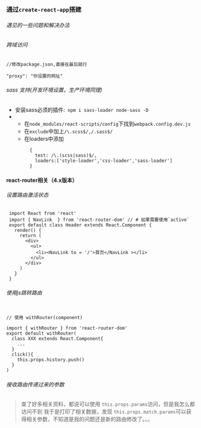 ### 通过`create-react-app`搭建

###### 遇见的一些问题和解决办法

###### 跨域访问

```
//修改package.json,直接在最后就行

"proxy": "你设置的网址"

```
###### sass 支持(开发环境设置，生产环境同理)
* 安装sass必须的插件:``` npm i sass-loader node-sass -D```
* 
  * 在`node_modules/react-scripts/config`下找到`webpack.config.dev.js`
  * 在`exclude`中加上`/\.scss$/,/.sass$/`
  * 在loaders中添加
    ```
      {
        test: /\.(scss|sass)$/,
        loaders:['style-loader','css-loader','sass-loader']
      }
    ```
#### react-router相关（4.x版本）
 ###### 设置路由激活状态
 ```
  import React from 'react'
  import { NavLink  } from 'react-router-dom' // # 如果需要使用`active`
  export default class Header extends React.Component {
    render() {
      return (
        <div>
          <ul>
            <li><NavLink to = '/'>首页</NavLink ></li>
          </ul>
        </div>
      )
    }
  }
 ```
 ###### 使用js跳转路由
```

// 使用 withRouter(component)

import { withRouter } from 'react-router-dom'
export default withRouter(
  class XXX extends React.Component{
    ...
  } 
  click(){
    this.props.history.push()
  }
)
```
###### 接收路由传递过来的参数
>查了好多相关资料，都说可以使用 `this.props.params`访问，但是我怎么都访问不到
我于是打印了相关数据，发现 `this.props.match.params`可以获得相关参数，不知道是我的问题还是新的路由修改了。。。

